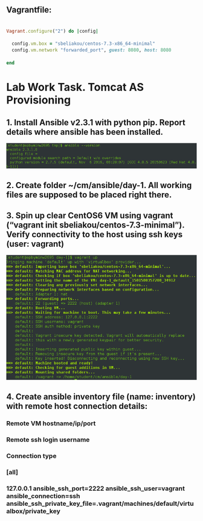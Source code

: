 ## Vagrantfile:

```ruby

Vagrant.configure("2") do |config|

  config.vm.box = "sbeliakou/centos-7.3-x86_64-minimal"
  config.vm.network "forwarded_port", guest: 8080, host: 8080

end

```
#  Lab Work Task. Tomcat AS Provisioning

## 1. Install Ansible v2.3.1 with python pip. Report details where ansible has been installed.


<img src="pictures/Screenshot from 2017-08-01 12-19-43.png">

## 2. Create folder ~/cm/ansible/day-1. All working files are supposed to be placed right there.

## 3. Spin up clear CentOS6 VM using vagrant (“vagrant init sbeliakou/centos-7.3-minimal”). Verify connectivity to the host using ssh keys (user: vagrant)

<img src="pictures/Screenshot from 2017-08-01 12-40-21.png">

## 4. Create ansible inventory file (name: inventory) with remote host connection details:
### Remote VM hostname/ip/port
### Remote ssh login username
### Connection type

### [all]
### 127.0.0.1 ansible_ssh_port=2222 ansible_ssh_user=vagrant ansible_connection=ssh ansible_ssh_private_key_file=.vagrant/machines/default/virtualbox/private_key

